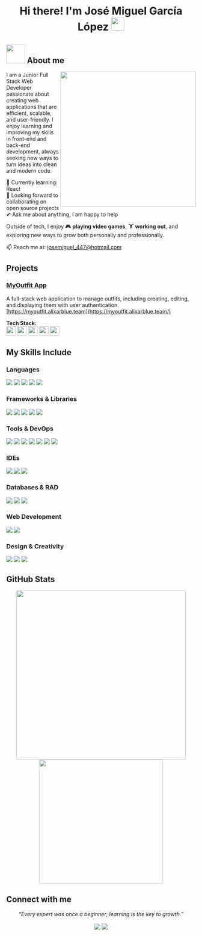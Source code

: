 <h1 align="center"><b>Hi there! I'm José Miguel García López</b> <img src="https://media.giphy.com/media/hvRJCLFzcasrR4ia7z/giphy.gif" width="35"></h1>

## <picture><img src="https://github.com/7oSkaaa/7oSkaaa/blob/main/Images/about_me.gif?raw=true" width="50px"></picture> About me
<picture>
  <img align="right" src="https://media1.giphy.com/media/v1.Y2lkPTc5MGI3NjExdDBkZjY0MzdlcHk0eHI4ZTMyNXExMHB5MDhhZml4eHF2bG54ZjBnbyZlcD12MV9pbnRlcm5hbF9naWZfYnlfaWQmY3Q9Zw/qgQUggAC3Pfv687qPC/giphy.gif" width="360px">
</picture>

I am a Junior Full Stack Web Developer passionate about creating web applications that are efficient, scalable, and user-friendly.
I enjoy learning and improving my skills in front-end and back-end development, always seeking new ways to turn ideas into clean and modern code.

🌱 Currently learning: React  
👯 Looking forward to collaborating on open source projects  
✔ Ask me about anything, I am happy to help  

Outside of tech, I enjoy 🎮 **playing video games**, 🏋️ **working out**, and exploring new ways to grow both personally and professionally.  

📫 Reach me at: [josemiguel_447@hotmail.com](mailto:josemiguel_447@hotmail.com)

##  Projects

### [MyOutfit App](https://myoutfit.alixarblue.team/)
A full-stack web application to manage outfits, including creating, editing, and displaying them with user authentication.  
[https://myoutfit.alixarblue.team](https://myoutfit.alixarblue.team/)

**Tech Stack:**  
<span>
  <img src="https://img.shields.io/badge/Angular-DD0031?style=for-the-badge&logo=angular&logoColor=white" height="25">
  <img src="https://img.shields.io/badge/Spring_Boot-6DB33F?style=for-the-badge&logo=spring-boot&logoColor=white" height="25">
  <img src="https://img.shields.io/badge/MySQL-4479A1?style=for-the-badge&logo=mysql&logoColor=white" height="25">
  <img src="https://img.shields.io/badge/Docker-2496ED?style=for-the-badge&logo=docker&logoColor=white" height="25">
  <img src="https://img.shields.io/badge/JWT-000000?style=for-the-badge&logo=json-web-tokens&logoColor=white" height="25">
</span>

##  My Skills Include

###  Languages
<span>
  <img src="https://img.shields.io/badge/HTML5-E34F26?style=for-the-badge&logo=html5&logoColor=white">
  <img src="https://img.shields.io/badge/CSS3-1572B6?style=for-the-badge&logo=css3&logoColor=white">
  <img src="https://img.shields.io/badge/JavaScript-F7DF1E?style=for-the-badge&logo=javascript&logoColor=black">
  <img src="https://img.shields.io/badge/TypeScript-007ACC?style=for-the-badge&logo=typescript&logoColor=white">
  <img src="https://img.shields.io/badge/Java-ED8B00?style=for-the-badge&logo=openjdk&logoColor=white">
</span>

###  Frameworks & Libraries
<span>
  <img src="https://img.shields.io/badge/Angular-DD0031?style=for-the-badge&logo=angular&logoColor=white">
  <img src="https://img.shields.io/badge/Spring_Boot-6DB33F?style=for-the-badge&logo=spring-boot&logoColor=white">
  <img src="https://img.shields.io/badge/Bootstrap-563D7C?style=for-the-badge&logo=bootstrap&logoColor=white">
  <img src="https://img.shields.io/badge/Tailwind_CSS-38B2AC?style=for-the-badge&logo=tailwind-css&logoColor=white">
  <img src="https://img.shields.io/badge/Node.js-339933?style=for-the-badge&logo=nodedotjs&logoColor=white">
</span>

###  Tools & DevOps
<span>
  <img src="https://img.shields.io/badge/Docker-2496ED?style=for-the-badge&logo=docker&logoColor=white">
  <img src="https://img.shields.io/badge/Kubernetes-326CE5?style=for-the-badge&logo=kubernetes&logoColor=white">
  <img src="https://img.shields.io/badge/Jenkins-D24939?style=for-the-badge&logo=jenkins&logoColor=white">
  <img src="https://img.shields.io/badge/Nginx-009639?style=for-the-badge&logo=nginx&logoColor=white">
  <img src="https://img.shields.io/badge/Apache-D22128?style=for-the-badge&logo=apache&logoColor=white">
  <img src="https://img.shields.io/badge/Git-F05032?style=for-the-badge&logo=git&logoColor=white">
  <img src="https://img.shields.io/badge/GitHub-181717?style=for-the-badge&logo=github&logoColor=white">
</span>

###  IDEs
<span>
  <img src="https://img.shields.io/badge/Visual_Studio_Code-0078D4?style=for-the-badge&logo=visual%20studio%20code&logoColor=white">
  <img src="https://img.shields.io/badge/IntelliJ_IDEA-000000?style=for-the-badge&logo=intellij-idea&logoColor=white">
  <img src="https://img.shields.io/badge/Eclipse-2C2255?style=for-the-badge&logo=eclipse&logoColor=white">
</span>

###  Databases & RAD
<span>
  <img src="https://img.shields.io/badge/MySQL-4479A1?style=for-the-badge&logo=mysql&logoColor=white">
  <img src="https://img.shields.io/badge/MongoDB-47A248?style=for-the-badge&logo=mongodb&logoColor=white">
  <img src="https://img.shields.io/badge/Oracle_APEX-F80000?style=for-the-badge&logo=oracle&logoColor=white">
</span>

###  Web Development
<span>
  <img src="https://img.shields.io/badge/SASS-hotpink?style=for-the-badge&logo=sass&logoColor=white">
  <img src="https://img.shields.io/badge/REST_API-FF6F00?style=for-the-badge&logo=rest&logoColor=white">
</span>

###  Design & Creativity
<span>
  <img src="https://img.shields.io/badge/Adobe_Photoshop-31A8FF?style=for-the-badge&logo=adobe-photoshop&logoColor=white">
  <img src="https://img.shields.io/badge/Figma-F24E1E?style=for-the-badge&logo=figma&logoColor=white">
  <img src="https://img.shields.io/badge/Canva-00C4CC?style=for-the-badge&logo=canva&logoColor=white">
</span>

##  GitHub Stats

<div align="center">
  <img src="https://github-readme-stats.vercel.app/api?username=JosMigGarLop&include_all_commits=true&count_private=true&show_icons=true&line_height=24&title_color=00BFFF&icon_color=1E90FF&text_color=E0FFFF&bg_color=0,000000,001F3F" width="450" style="vertical-align: top;"/>
  <img src="https://github-readme-stats.vercel.app/api/top-langs?username=JosMigGarLop&show_icons=true&locale=en&layout=compact&line_height=24&title_color=00BFFF&icon_color=1E90FF&text_color=E0FFFF&bg_color=0,000000,001F3F" width="330" style="vertical-align: top;"/>
</div>

## Connect with me
<p align="center">
   <i>“Every expert was once a beginner; learning is the key to growth.”</i>
   <br>
<br>    
<a target="_blank" href="https://www.linkedin.com/in/josmigarlop/"><img src="https://img.shields.io/badge/-LinkedIn-0077B5?style=for-the-badge&logo=Linkedin&logoColor=white"></img></a>
<a target="_blank" href="mailto:josemiguel_447@hotmail.com"><img src="https://img.shields.io/badge/-Gmail-D14836?style=for-the-badge&logo=Gmail&logoColor=white"></img></a>
<br>
</p>
